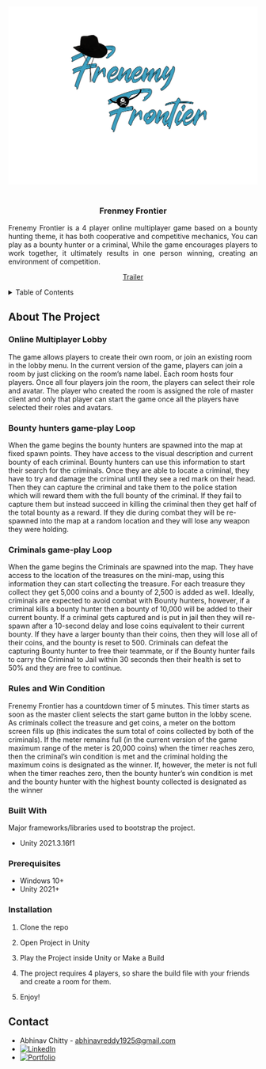 <!-- Improved compatibility of back to top link: See: https://github.com/othneildrew/Best-README-Template/pull/73 -->
<a name="readme-top"></a>
<!--
*** Thanks for checking out the Best-README-Template. If you have a suggestion
*** that would make this better, please fork the repo and create a pull request
*** or simply open an issue with the tag "enhancement".
*** Don't forget to give the project a star!
*** Thanks again! Now go create something AMAZING! :D
-->



<!-- PROJECT SHIELDS -->
<!--
*** I'm using markdown "reference style" links for readability.
*** Reference links are enclosed in brackets [ ] instead of parentheses ( ).
*** See the bottom of this document for the declaration of the reference variables
*** for contributors-url, forks-url, etc. This is an optional, concise syntax you may use.
*** https://www.markdownguide.org/basic-syntax/#reference-style-links
-->
<div align="center">
    <img src="Title.png">
</div>

<!-- PROJECT LOGO -->
<br />
<div align="center">
  <h3 align="center">Frenmey Frontier</h3>
  <p align="justify">
   Frenemy Frontier is a 4 player online multiplayer game based on a bounty hunting theme, it has both cooperative and competitive mechanics, You can play as a bounty hunter or a criminal, While the game encourages players to work together, it ultimately results in one person winning, creating an environment of competition.
    <br />
    <div align="center">
    <a href="https://www.youtube.com/watch?v=_Tr9U8EX-OM" target="_blank">Trailer</a>
    </div>
  </p>
</div>

<!-- TABLE OF CONTENTS -->
<details>
  <summary>Table of Contents</summary>
  <ol>
    <li>
      <a href="#about-the-project">About The Project</a>
      <ul>
        <li><a href="#built-with">Built With</a></li>
      </ul>
    </li>
    <li>
      <a href="#getting-started">Getting Started</a>
      <ul>
        <li><a href="#prerequisites">Prerequisites</a></li>
        <li><a href="#installation">Installation</a></li>
      </ul>
    </li>
    <li><a href="#contact">Contact</a></li>
    <li><a href="#acknowledgments">Acknowledgments</a></li>
  </ol>
</details>



<!-- ABOUT THE PROJECT -->
## About The Project

### Online Multiplayer Lobby
The game allows players to create their own room, or join an existing room in the lobby menu.
In the current version of the game, players can join a room by just clicking on the room’s name label. Each room hosts
four players. Once all four players join the room, the players can select their role and avatar. The
player who created the room is assigned the role of master client and only that player can start the game once all the
players have selected their roles and avatars.
### Bounty hunters game-play Loop
When the game begins the bounty hunters are spawned into the map at fixed spawn points. They have access to the visual description and current bounty of each
criminal. Bounty hunters can use this information to start their search for the criminals. Once they
are able to locate a criminal, they have to try and damage the criminal until they see a red mark on their head. Then they can capture the criminal and take them to the police station which will reward them with the full
bounty of the criminal. If they fail to capture them but instead succeed in killing the criminal then they get half of the
total bounty as a reward. If they die during combat they will be re-spawned into the map at a random location and they
will lose any weapon they were holding.
### Criminals game-play Loop
When the game begins the Criminals are spawned into the map. They have access to the location of the treasures on the mini-map, using this information they can start collecting the treasure. For each treasure they collect they get 5,000 coins
and a bounty of 2,500 is added as well. Ideally, criminals are expected to avoid combat with Bounty hunters, however,
if a criminal kills a bounty hunter then a bounty of 10,000 will be added to their current bounty. If a criminal gets
captured and is put in jail then they will re-spawn after a 10-second delay and lose coins equivalent to their current
bounty. If they have a larger bounty than their coins, then they will lose all of their coins, and the bounty is reset to
500. Criminals can defeat the capturing Bounty hunter to free their teammate, or if the Bounty hunter fails to carry the
Criminal to Jail within 30 seconds then their health is set to 50% and they are free to continue.
### Rules and Win Condition
Frenemy Frontier has a countdown timer of 5 minutes. This timer starts as soon as the master
client selects the start game button in the lobby scene. As criminals collect the treasure and get coins, a meter on the
bottom screen fills up (this indicates the sum total of coins collected by both of the criminals). If the
meter remains full (in the current version of the game maximum range of the meter is 20,000 coins) when the timer
reaches zero, then the criminal’s win condition is met and the criminal holding the maximum coins is designated as
the winner. If, however, the meter is not full when the timer reaches zero, then the bounty hunter’s win condition is
met and the bounty hunter with the highest bounty collected is designated as the winner

### Built With

Major frameworks/libraries used to bootstrap the project.

* Unity 2021.3.16f1

### Prerequisites

* Windows 10+
* Unity 2021+


### Installation

1. Clone the repo

2. Open Project in Unity

3. Play the Project inside Unity or Make a Build

4. The project requires 4 players, so share the build file with your friends and create a room for them.

5. Enjoy!

<!-- CONTACT -->
## Contact

* Abhinav Chitty - abhinavreddy1925@gmail.com
* [![LinkedIn][linkedin-shield]][linkedin-url]
* [![Portfolio][portfolioIcon-url]][portfolio-url]

<!-- MARKDOWN LINKS & IMAGES -->
<!-- https://www.markdownguide.org/basic-syntax/#reference-style-links -->
[linkedin-shield]: https://img.shields.io/badge/-LinkedIn-black.svg?style=for-the-badge&logo=linkedin&colorB=555
[linkedin-url]: https://www.linkedin.com/in/abhinav-chitty-16a341152/
[portfolioIcon-url]: https://img.shields.io/badge/-Portfolio-brightgreen
[portfolio-url]: https://chittya.myportfolio.com/
